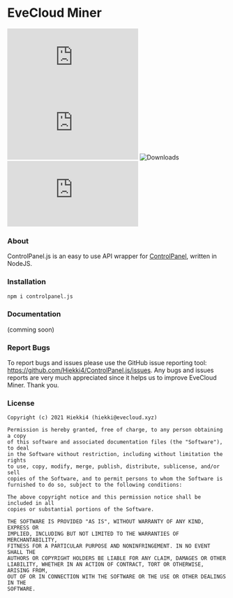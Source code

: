 # EveCloud Miner
![Stars](https://img.shields.io/github/stars/hiekki4/controlpanel.js?style=for-the-badge) ![Issues](https://img.shields.io/github/issues/hiekki4/controlpanel.js?style=for-the-badge) ![Downloads](https://img.shields.io/npm/dy/controlpanel?style=for-the-badge) ![Version](https://img.shields.io/github/package-json/v/controlpanel.js?style=for-the-badge)

### About

ControlPanel.js is an easy to use API wrapper for [ControlPanel](https://controlpanel.gg), written in NodeJS.

### Installation

```bash
npm i controlpanel.js
```

### Documentation

(comming soon)

### Report Bugs

To report bugs and issues please use the GitHub issue reporting tool: https://github.com/Hiekki4/ControlPanel.js/issues. Any bugs and issues reports are very much appreciated since it helps us to improve EveCloud Miner. Thank you.

### License
```
Copyright (c) 2021 Hiekki4 (hiekki@evecloud.xyz)

Permission is hereby granted, free of charge, to any person obtaining a copy
of this software and associated documentation files (the "Software"), to deal
in the Software without restriction, including without limitation the rights
to use, copy, modify, merge, publish, distribute, sublicense, and/or sell
copies of the Software, and to permit persons to whom the Software is
furnished to do so, subject to the following conditions:

The above copyright notice and this permission notice shall be included in all
copies or substantial portions of the Software.

THE SOFTWARE IS PROVIDED "AS IS", WITHOUT WARRANTY OF ANY KIND, EXPRESS OR
IMPLIED, INCLUDING BUT NOT LIMITED TO THE WARRANTIES OF MERCHANTABILITY,
FITNESS FOR A PARTICULAR PURPOSE AND NONINFRINGEMENT. IN NO EVENT SHALL THE
AUTHORS OR COPYRIGHT HOLDERS BE LIABLE FOR ANY CLAIM, DAMAGES OR OTHER
LIABILITY, WHETHER IN AN ACTION OF CONTRACT, TORT OR OTHERWISE, ARISING FROM,
OUT OF OR IN CONNECTION WITH THE SOFTWARE OR THE USE OR OTHER DEALINGS IN THE
SOFTWARE.
```